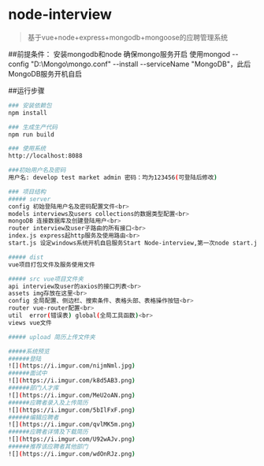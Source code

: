 # node-interview

> 基于vue+node+express+mongodb+mongoose的应聘管理系统

##前提条件：
安装mongodb和node
确保mongo服务开启
使用mongod --config "D:\Mongo\mongo.conf"  --install --serviceName "MongoDB"，此后MongoDB服务开机自启

##运行步骤
``` bash
### 安装依赖包
npm install

### 生成生产代码
npm run build

### 使用系统
http://localhost:8088

###初始用户名及密码
用户名: develop test market admin 密码：均为123456(可登陆后修改)

### 项目结构
##### server 
config 初始登陆用户名及密码配置文件<br>
models interviews及users collections的数据类型配置<br>
mongoDB 连接数据库及创建登陆用户<br>
router interview及user子路由的所有接口<br>
index.js express起http服务及使用路由<br>
start.js 设定windows系统开机自启服务Start Node-interview,第一次node start.js及注册服务，后续开机自启

##### dist
vue项目打包文件及服务使用文件

##### src vue项目文件夹
api interview及user的axios的接口列表<br>
assets img存放在这里<br>
config 全局配置、侧边栏、搜索条件、表格头部、表格操作按钮<br>
router vue-router配置<br>
util  error(错误表) global(全局工具函数)<br>
views vue文件

##### upload 简历上传文件夹

#####系统预览
######登陆
![](https://i.imgur.com/nijmNml.jpg)
######面试中
![](https://i.imgur.com/k8d5AB3.png)
######部门人才库
![](https://i.imgur.com/MeU2oAN.png)
######应聘者录入及上传简历
![](https://i.imgur.com/5bIlFxF.png)
######编辑应聘者
![](https://i.imgur.com/qvlMK5m.png)
######应聘者详情及下载简历
![](https://i.imgur.com/U92wAJv.png)
######推荐该应聘者其他部门
![](https://i.imgur.com/wdOnRJz.png)